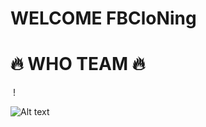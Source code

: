 
# WELCOME FBCloNing
  
  
# 🔥 WHO TEAM 🔥 
  !  
  
  
 ![Alt text](https://camo.githubusercontent.com/ebf84be3c9b929b89ce2dbe8489c6df660a086d4785f432186b654cab36616c3/68747470733a2f2f6a2e746f7034746f702e696f2f705f31393636736b677738302e6a7067) 
  
